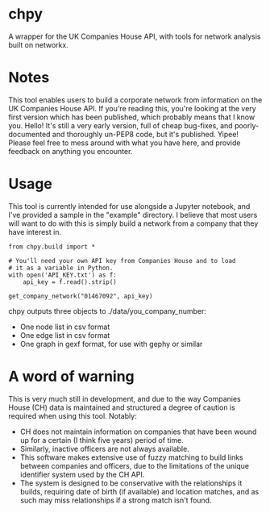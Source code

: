 # chpy
A wrapper for the UK Companies House API, with tools for network analysis built on networkx.

# Notes
This tool enables users to build a corporate network from information on the UK Companies House API.
If you're reading this, you're looking at the very first version which has been published, which probably means that I know you. Hello!
It's still a very early version, full of cheap bug-fixes, and poorly-documented and thoroughly un-PEP8 code, but it's published. Yipee! Please feel free to mess around with what you have here, and provide feedback on anything you encounter.

# Usage
This tool is currently intended for use alongside a Jupyter notebook, and I've provided a sample in the "example" directory.
I believe that most users will want to do with this is simply build a network from a company that they have interest in.

```
from chpy.build import *

# You'll need your own API key from Companies House and to load
# it as a variable in Python.
with open('API_KEY.txt') as f:
    api_key = f.read().strip()

get_company_network("01467092", api_key)
```

chpy outputs three objects to ./data/you_company_number:
- One node list in csv format
- One edge list in csv format
- One graph in gexf format, for use with gephy or similar

# A word of warning
This is very much still in development, and due to the way Companies House (CH) data is maintained and structured a degree of caution is required when using this tool. Notably:
- CH does not maintain information on companies that have been wound up for a certain (I think five years) period of time.
- Similarly, inactive officers are not always available.
- This software makes extensive use of fuzzy matching to build links between companies and officers, due to the limitations of the unique identifier system used by the CH API.
- The system is designed to be conservative with the relationships it builds, requiring date of birth (if available) and location matches, and as such may miss relationships if a strong match isn't found.
